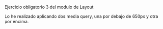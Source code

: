 Ejercicio obligatorio 3 del modulo de Layout

Lo he realizado aplicando dos media query, una por debajo de 650px y otra por encima.
